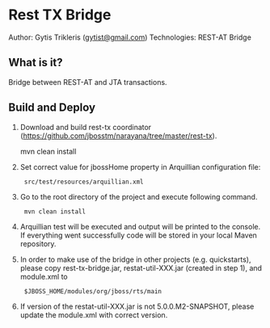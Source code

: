 Rest TX Bridge
======================================================
Author: Gytis Trikleris (gytist@gmail.com)
Technologies: REST-AT Bridge

What is it?
-----------
Bridge between REST-AT and JTA transactions.

Build and Deploy
-------------------------

1. Download and build rest-tx coordinator (https://github.com/jbosstm/narayana/tree/master/rest-tx).

      mvn clean install

2. Set correct value for jbossHome property in Arquillian configuration file:

        src/test/resources/arquillian.xml
		
4. Go to the root directory of the project and execute following command.

        mvn clean install

5. Arquillian test will be executed and output will be printed to the console. If everything went successfully code will be stored in your local Maven repository.

6. In order to make use of the bridge in other projects (e.g. quickstarts), please copy rest-tx-bridge.jar, restat-util-XXX.jar (created in step 1), and module.xml to

        $JBOSS_HOME/modules/org/jboss/rts/main
        
7. If version of the restat-util-XXX.jar is not 5.0.0.M2-SNAPSHOT, please update the module.xml with correct version. 